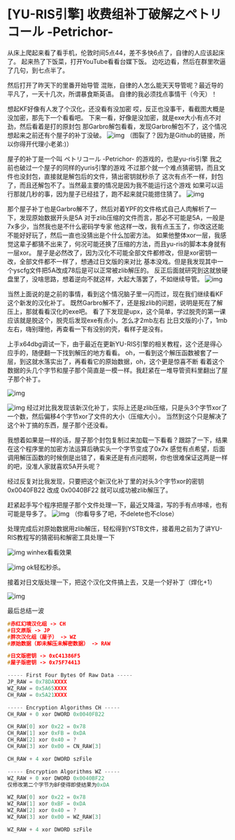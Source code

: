 # [YU-RIS引擎\] 收费组补丁破解之**ペトリコール -Petrichor-**

从床上爬起来看了看手机，伦敦时间5点44，差不多快6点了，自律的人应该起床了。
起来热了下饭菜，打开YouTube看看台媒下饭。
边吃边看，然后在群里吹逼了几句，到七点半了。

然后打开了昨天下的里番开始导管
混账，自律的人怎么能天天导管呢？最近导的平凡了，一天十几次，所谓暴食斯英语。
自律的我必须找点事情干（今天）！

想起KF好像有人发了个汉化，还没看有没加密
哎，反正也没事干，看截图大概是没加密，那先下一个看看吧。
下来一看，好像是没加密，就是exe大小有点不对劲，然后看着是打的原封包
那Garbro解包看看，发现Garbro解包不了，这个情况想起来之前还有个屋子的补丁没破。
![img](1)
（图裂了？因为是Github的链接，所以你得开代理小老弟:)）

屋子的补丁是一个叫 ペトリコール -Petrichor- 的游戏的，也是yu-ris引擎
我之前也破过一个屋子的同样的yuris引擎的游戏
不过那个就一个难点猜密钥，而且文件也没封包，直接就是解包后的文件，猜出密钥就秒杀了
这次有点不一样，封包了，而且还解包不了。当然最主要的情况是因为我不能运行这个游戏
如果可以运行那就几秒的事，因为屋子已经挂了，跑不起来就只能摁住猜了。
![img](2)

那个屋子补丁也是Garbro解不了，然后对着YPF的文件格式自己人肉解析了一下，发现原始数据开头是5A
对于zlib压缩的文件而言，那必不可能是5A，一般是7x多少，当然我也是不什么密码学专家
他这样一改，我有点玉玉了，你改这还能不能好好玩了，然后一直也没猜出是个什么加密方法。
如果他整体xor一层，我感觉这辈子都猜不出来了，何况可能还换了压缩的方法，而且yu-ris的脚本本身就有一层xor。
屋子是必然改了，因为汉化不可能全部文件都修改，但是xor密钥一改，全部文件都不一样了，想通过日文版的来对比
基本没戏。但是我发现其中一个yscfg文件把5A改成78后是可以正常被zlib解压的。
反正后面就研究到这就放硬盘里了，没啥思路，想着逆向不就这样，大起大落罢了，不如继续导管。
![img](3)

当然上面说的是之前的事情，看到这个情况脑子里一闪而过，现在我们继续看KF这个新发的汉化补丁。
既然Garbro解不了，还是报zlib的问题，说明是死在了解压上，那就看看汉化的exe吧。
看了下发现是upx，这个简单，学过脱壳的第一课应该就是脱这个，脱壳后发现exe有点小，怎么才2mb左右
比日文版的小了，1mb左右，嗨别理他，再查看一下有没别的壳，看样子是没有。

上手x64dbg调试一下，由于最近在更新YU-RIS引擎的相关教程，这个还是得心应手的，随便翻一下找到解压的地方看看。
oh，一看到这个解压函数被套了一层，到这就水落实出了，再看看它的原始数据，oh，这个更是惊喜不断
看着这个数据的头几个字节和屋子那个简直是一模一样。我赶紧在一堆导管资料里翻出了屋子那个补丁。

![img](4)

![img](5)
经过对比我发现该新汉化补丁，实际上还是zlib压缩，只是头3个字节xor了一个数，然后偏移4个字节xor了文件的大小（压缩大小）。
当然到这个只是解决了这个补丁搞的东西，屋子那个还没看。

我想着如果是一样的话，屋子那个封包复制过来加载一下看看？跟踪了一下，结果在这个程序里的加密方法运算后确实头一个字节变成了0x7x
感觉有点希望，后面调用解压函数的时候倒是出错了，看来还是有点问题啊，你也很难保证这两是一样的吧，没准人家就喜欢5A开头呢？

经过反复对比我发现，只要把这个新汉化补丁里的对头3个字节xor的密钥 0x0040FB22 改成 0x0040BF22 就可以成功被zlib解压了。

赶紧起手写个程序把屋子那个文件处理一下，最近又降温，写的手有点哆嗦，也有可能是导多了。
![img](6)
（你看导多了吧，不delete也不close）

处理完成后对原始数据用zlib解压，轻松得到YSTB文件，接着用之前为了讲YU-RIS教程写的猜密码和解密工具处理一下

![img](7)
winhex看看效果

![img](8)
ok轻松秒杀。

接着对日文版处理一下，把这个汉化文件搞上去，又是一个好补丁（焊化+1）

![img](9)

最后总结一波

```C
#赤红幻境汉化组 -> CH
#日文原版 -> JP
#胖次汉化组（屋子） -> WZ
#原始数据（即未解压未解密数据） -> RAW

#日文版密钥 -> 0xC41386F5
#屋子版密钥 -> 0x75F74413

----- First Four Bytes Of Raw Data -----
JP_RAW = 0x78DAXXXX
WZ_RAW = 0x5A65XXXX
CH_RAW = 0x5A21XXXX

----- Encryption Algorithms CH -----
CH_RAW + 0 xor DWORD 0x0040FB22

CH_RAW[0] xor 0x22 = 0x78
CH_RAW[1] xor 0xFB = 0xDA
CH_RAW[2] xor 0x40 = ?
CH_RAW[3] xor 0x00 = CN_RAW[3]

CH_RAW + 4 xor DWORD szFile

----- Encryption Algorithms WZ -----
WZ_RAW + 0 xor DWORD 0x0040BF22
仅修改第二个字节为BF使得即使结果为0xDA

WZ_RAW[0] xor 0x22 = 0x78
WZ_RAW[1] xor 0xBF = 0xDA
WZ_RAW[2] xor 0x40 = ?
WZ_RAW[3] xor 0x00 = WZ_RAW[3]

WZ_RAW + 4 xor DWORD szFile
```

